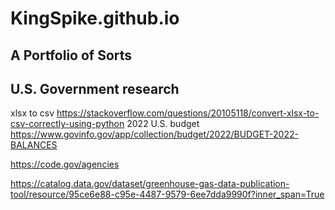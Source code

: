 # KingSpike.github.io
  
## A Portfolio of Sorts

## U.S. Government research
xlsx to csv
https://stackoverflow.com/questions/20105118/convert-xlsx-to-csv-correctly-using-python
2022 U.S. budget
https://www.govinfo.gov/app/collection/budget/2022/BUDGET-2022-BALANCES

https://code.gov/agencies

https://catalog.data.gov/dataset/greenhouse-gas-data-publication-tool/resource/95ce6e88-c95e-4487-9579-6ee7dda9990f?inner_span=True
